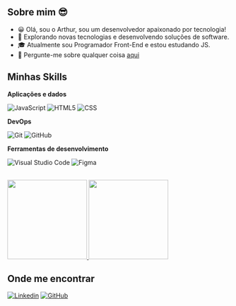 ## Sobre mim 😎

- 😀 Olá, sou o Arthur, sou um desenvolvedor apaixonado por tecnologia!
- 🤔 Explorando novas tecnologias e desenvolvendo soluções de software.
- 🎓 Atualmente sou Programador Front-End e estou estudando JS.
- 💬 Pergunte-me sobre qualquer coisa [aqui](https://www.linkedin.com/in/arthur-finotelo-0b9924338/)

## Minhas Skills
**Aplicações e dados**

![JavaScript](https://img.shields.io/badge/-JavaScript-333333?style=flat&logo=javascript)
![HTML5](https://img.shields.io/badge/-HTML5-333333?style=flat&logo=HTML5)
![CSS](https://img.shields.io/badge/-CSS-333333?style=flat&logo=CSS3&logoColor=1572B6)

**DevOps**

![Git](https://img.shields.io/badge/-Git-333333?style=flat&logo=git)
![GitHub](https://img.shields.io/badge/-GitHub-333333?style=flat&logo=github)

**Ferramentas de desenvolvimento**

![Visual Studio Code](https://img.shields.io/badge/-Visual%20Studio%20Code-333333?style=flat&logo=visual-studio-code&logoColor=007ACC)
![Figma](https://img.shields.io/badge/-Figma-333333?style=flat&logo=figma&logoColor=007ACC)

<br/>

<a href="https://github.com/ArthurFinotelo" title="Perfil do ArthurFinotelo">
  <img height="180em" src="https://github-readme-stats.vercel.app/api?username=ArthurFinotelo&theme=dracula&show_icons=true" />
</a>

<a href="https://github.com/ArthurFinotelo" title="Perfil do ArthurFinotelo">
  <img height="180em" src=https://github-readme-stats.vercel.app/api/top-langs/?username=ArthurFinotelo&layout=compact&show_icons=true&theme=dracula />
<a/>

## Onde me encontrar

[![Linkedin](https://img.shields.io/badge/-ArthurFinotelo-blue?style=flat-square&logo=Linkedin&logoColor=white&link=https://www.linkedin.com/in/arthur-finotelo-0b9924338/)](https://www.linkedin.com/in/arthur-finotelo-0b9924338/)
[![GitHub](https://img.shields.io/github/followers/ArthurFinotelo?label=follow&style=social)](https://github.com/ArthurFinotelo)
